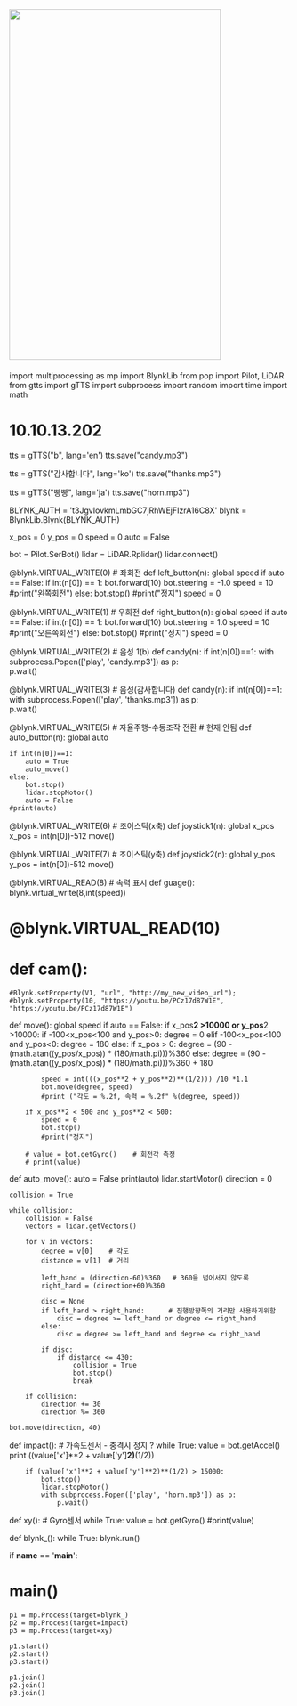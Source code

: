 <img src = "https://user-images.githubusercontent.com/81665497/123360566-7e975100-d5a8-11eb-8d16-df4d4521dc5d.jpg" width=380 height=630>

####

import multiprocessing as mp
import BlynkLib
from pop import Pilot, LiDAR
from gtts import gTTS
import subprocess
import random
import time
import math




# 10.10.13.202

tts = gTTS("b", lang='en')
tts.save("candy.mp3")

tts = gTTS("감사합니다", lang='ko')
tts.save("thanks.mp3")

tts = gTTS("빵빵", lang='ja')
tts.save("horn.mp3")


BLYNK_AUTH = 't3JgvIovkmLmbGC7jRhWEjFIzrA16C8X'
blynk = BlynkLib.Blynk(BLYNK_AUTH) 

x_pos = 0
y_pos = 0
speed = 0
auto = False

bot = Pilot.SerBot()
lidar = LiDAR.Rplidar()
lidar.connect()


@blynk.VIRTUAL_WRITE(0)             # 좌회전
def left_button(n):
    global speed
    if auto == False:
        if int(n[0]) == 1:
            bot.forward(10)
            bot.steering = -1.0
            speed = 10
            #print("왼쪽회전")
        else:
            bot.stop()
            #print("정지")
            speed = 0

@blynk.VIRTUAL_WRITE(1)             # 우회전
def right_button(n):
    global speed
    if auto == False:
        if int(n[0]) == 1:
            bot.forward(10)
            bot.steering = 1.0
            speed = 10
            #print("오른쪽회전")
        else:
            bot.stop()
            #print("정지")
            speed = 0


@blynk.VIRTUAL_WRITE(2)             # 음성 1(b)
def candy(n):
    if int(n[0])==1:
        with subprocess.Popen(['play', 'candy.mp3']) as p:  
            p.wait()

@blynk.VIRTUAL_WRITE(3)             # 음성(감사합니다)
def candy(n):
    if int(n[0])==1:
        with subprocess.Popen(['play', 'thanks.mp3']) as p:  
            p.wait()




@blynk.VIRTUAL_WRITE(5)             # 자율주행-수동조작 전환 # 현재 안됨
def auto_button(n):
    global auto

    if int(n[0])==1:
        auto = True
        auto_move()
    else:
        bot.stop()
        lidar.stopMotor()
        auto = False
    #print(auto)


@blynk.VIRTUAL_WRITE(6)             # 조이스틱(x축)
def joystick1(n):
    global x_pos
    x_pos = int(n[0])-512
    move()

@blynk.VIRTUAL_WRITE(7)             # 조이스틱(y축)
def joystick2(n):
    global y_pos
    y_pos = int(n[0])-512
    move()

@blynk.VIRTUAL_READ(8)              # 속력 표시
def guage():
    blynk.virtual_write(8,int(speed))


# @blynk.VIRTUAL_READ(10)
# def cam():
    #Blynk.setProperty(V1, "url", "http://my_new_video_url");
    #blynk.setProperty(10, "https://youtu.be/PCz17d87W1E", "https://youtu.be/PCz17d87W1E")


def move():
    global speed
    if auto == False:
        if x_pos**2 >10000 or y_pos**2 >10000:
            if -100<x_pos<100 and y_pos>0:
                degree = 0
            elif -100<x_pos<100 and y_pos<0:
                degree = 180
            else:
                if x_pos > 0:
                    degree = (90 - (math.atan((y_pos/x_pos)) * (180/math.pi)))%360
                else:
                    degree = (90 - (math.atan((y_pos/x_pos)) * (180/math.pi)))%360 + 180

            speed = int(((x_pos**2 + y_pos**2)**(1/2))) /10 *1.1
            bot.move(degree, speed)
            #print ("각도 = %.2f, 속력 = %.2f" %(degree, speed))

        if x_pos**2 < 500 and y_pos**2 < 500:
            speed = 0
            bot.stop()
            #print("정지")
        
        # value = bot.getGyro()    # 회전각 측정
        # print(value)


def auto_move():
    auto = False
    print(auto)
    lidar.startMotor()
    direction = 0

    collision = True

    while collision:
        collision = False
        vectors = lidar.getVectors()
        
        for v in vectors:
            degree = v[0]    # 각도
            distance = v[1]  # 거리

            left_hand = (direction-60)%360   # 360을 넘어서지 않도록
            right_hand = (direction+60)%360

            disc = None
            if left_hand > right_hand:      # 진행방향쪽의 거리만 사용하기위함
                disc = degree >= left_hand or degree <= right_hand
            else:
                disc = degree >= left_hand and degree <= right_hand

            if disc:
                if distance <= 430:
                    collision = True
                    bot.stop()
                    break
        
        if collision:
            direction += 30
            direction %= 360
    
    bot.move(direction, 40)


def impact():                       # 가속도센서 - 충격시 정지 ?
    while True:
        value = bot.getAccel()
        print ((value['x']**2 + value['y']**2)**(1/2))

        if (value['x']**2 + value['y']**2)**(1/2) > 15000:
            bot.stop()
            lidar.stopMotor()
            with subprocess.Popen(['play', 'horn.mp3']) as p:  
                p.wait()

def xy():                           # Gyro센서
    while True:
        value = bot.getGyro()
        #print(value)


def blynk_():
    while True:
        blynk.run()

if __name__ == '__main__':
#     main()
    p1 = mp.Process(target=blynk_)
    p2 = mp.Process(target=impact)
    p3 = mp.Process(target=xy)

    p1.start()
    p2.start()
    p3.start()

    p1.join()
    p2.join()
    p3.join()
